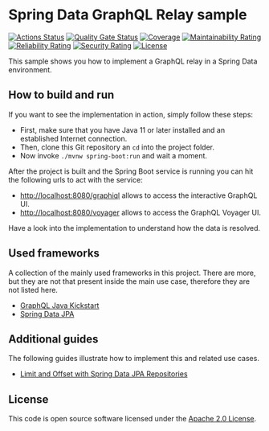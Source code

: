 # Spring Data GraphQL Relay sample
[![Actions Status](https://github.com/ingogriebsch/sample-spring-data-graphql-relay/workflows/build/badge.svg)](https://github.com/ingogriebsch/sample-spring-data-graphql-relay/actions)
[![Quality Gate Status](https://sonarcloud.io/api/project_badges/measure?project=de.ingogriebsch.samples%3Asample-spring-data-graphql-relay&metric=alert_status)](https://sonarcloud.io/dashboard?id=de.ingogriebsch.samples%3Asample-spring-data-graphql-relay)
[![Coverage](https://sonarcloud.io/api/project_badges/measure?project=de.ingogriebsch.samples%3Asample-spring-data-graphql-relay&metric=coverage)](https://sonarcloud.io/dashboard?id=de.ingogriebsch.samples%3Asample-spring-data-graphql-relay)
[![Maintainability Rating](https://sonarcloud.io/api/project_badges/measure?project=de.ingogriebsch.samples%3Asample-spring-data-graphql-relay&metric=sqale_rating)](https://sonarcloud.io/dashboard?id=de.ingogriebsch.samples%3Asample-spring-data-graphql-relay)
[![Reliability Rating](https://sonarcloud.io/api/project_badges/measure?project=de.ingogriebsch.samples%3Asample-spring-data-graphql-relay&metric=reliability_rating)](https://sonarcloud.io/dashboard?id=de.ingogriebsch.samples%3Asample-spring-data-graphql-relay)
[![Security Rating](https://sonarcloud.io/api/project_badges/measure?project=de.ingogriebsch.samples%3Asample-spring-data-graphql-relay&metric=security_rating)](https://sonarcloud.io/dashboard?id=de.ingogriebsch.samples%3Asample-spring-data-graphql-relay)
[![License](http://img.shields.io/:license-apache-blue.svg)](http://www.apache.org/licenses/LICENSE-2.0.html)

This sample shows you how to implement a GraphQL relay in a Spring Data environment.

## How to build and run
If you want to see the implementation in action, simply follow these steps:

*   First, make sure that you have Java 11 or later installed and an established Internet connection.
*   Then, clone this Git repository an `cd` into the project folder. 
*   Now invoke `./mvnw spring-boot:run` and wait a moment.

After the project is built and the Spring Boot service is running you can hit the following urls to act with the service:

*   [http://localhost:8080/graphiql](http://localhost:8080/graphiql) allows to access the interactive GraphQL UI.
*   [http://localhost:8080/voyager](http://localhost:8080/voyager) allows to access the GraphQL Voyager UI.

Have a look into the implementation to understand how the data is resolved.

## Used frameworks
A collection of the mainly used frameworks in this project. 
There are more, but they are not that present inside the main use case, therefore they are not listed here.

*   [GraphQL Java Kickstart](https://www.graphql-java-kickstart.com/)
*   [Spring Data JPA](https://docs.spring.io/spring-data/jpa/docs/2.4.2/reference/html/)

## Additional guides
The following guides illustrate how to implement this and related use cases.

* [Limit and Offset with Spring Data JPA Repositories](https://blog.felix-seifert.com/limit-and-offset-spring-data-jpa-repositories/#)

## License
This code is open source software licensed under the [Apache 2.0 License](https://www.apache.org/licenses/LICENSE-2.0.html).
